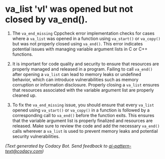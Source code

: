 # va_list 'vl' was opened but not closed by va_end().

1. The `va_end_missing` Cppcheck error implementation checks for cases where a `va_list` was opened in a function using `va_start()` or `va_copy()` but was not properly closed using `va_end()`. This error indicates potential issues with managing variable argument lists in C or C++ functions.

2. It is important for code quality and security to ensure that resources are properly managed and released in a program. Failing to call `va_end()` after opening a `va_list` can lead to memory leaks or undefined behavior, which can introduce vulnerabilities such as memory corruption or information disclosure. Properly closing a `va_list` ensures that resources associated with the variable argument list are properly cleaned up.

3. To fix the `va_end_missing` issue, you should ensure that every `va_list` opened using `va_start()` or `va_copy()` in a function is followed by a corresponding call to `va_end()` before the function exits. This ensures that the variable argument list is properly finalized and resources are released. Make sure to review the code and add the necessary `va_end()` calls wherever a `va_list` is used to prevent memory leaks and potential security vulnerabilities.

_(Text generated by Codacy Bot. Send feedback to ai-pattern-text@codacy.com)_
